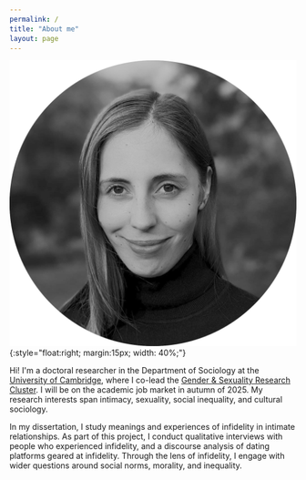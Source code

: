```yaml
---
permalink: /
title: "About me"
layout: page
---
```



![Simone Schneider](Schneider_photo_bw.png){:style="float:right; margin:15px; width: 40%;"}

Hi! I'm a doctoral researcher in the Department of Sociology at the [University of Cambridge](https://research.sociology.cam.ac.uk/profile/simone-schneider-2022), where I co-lead the [Gender & Sexuality Research Cluster](https://research.sociology.cam.ac.uk/gender-sexuality-research-cluster). I will be on the academic job market in autumn of 2025. My research interests span intimacy, sexuality, social inequality, and cultural sociology.

In my dissertation, I study meanings and experiences of infidelity in intimate relationships. As part of this project, I conduct qualitative interviews with people who experienced infidelity, and a discourse analysis of dating platforms geared at infidelity. Through the lens of infidelity, I engage with wider questions around social norms, morality, and inequality.
